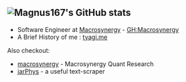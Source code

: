 <!--
### Hi there 👋


**Magnus167/Magnus167** is a ✨ _special_ ✨ repository because its `README.md` (this file) appears on your GitHub profile.

Here are some ideas to get you started:

- 🔭 I’m currently working on ...
- 🌱 I’m currently learning ...
- 👯 I’m looking to collaborate on ...
- 🤔 I’m looking for help with ...
- 💬 Ask me about ...
- 📫 How to reach me: ...
- 😄 Pronouns: ...
- ⚡ Fun fact: ...


![Magnus167's GitHub stats](https://github-readme-stats.vercel.app/api?username=Magnus167&show_icons=true&count_private=true&include_all_commits=True&theme=radical&card_width=200px&hide_title=true)

![Magnus167's Most Used Languages](https://github-readme-stats.vercel.app/api/top-langs/?username=Magnus167&line_height=32&hide=Makefile,css&langs_count=5&show_icons=true&count_private=true&include_all_commits=True&theme=radical&card_width=50)
![trophy](https://github-profile-trophy.vercel.app/?username=Magnus167&theme=onedark) -- thanks https://github.com/ryo-ma/github-profile-trophy

# Palash's GitHub

## Profile Visitors: <img alt="visitors counter" src="https://profile-counter.glitch.me/magnus167/count.svg"> 

-->

![Magnus167's GitHub stats](https://github-readme-stats.vercel.app/api?username=Magnus167&show_icons=true&count_private=true&include_all_commits=True&theme=radical&hide_title=true)
--

- Software Engineer at [Macrosynergy](https://macrosynergy.com/) - [GH:Macrosynergy](https://github.com/macrosynergy)
- A Brief History of me : [tyagi.me](https://www.tyagi.me)

Also checkout:
 - [macrosynergy](https://github.com/macrosynergy/macrosynergy) - Macrosynergy Quant Research
 - [jarPhys](https://github.com/Magnus167/jarPhys) - a useful text-scraper


